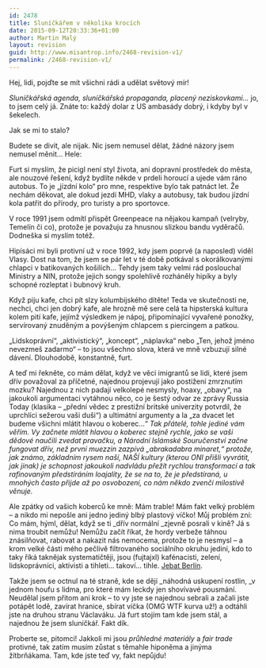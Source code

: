 ```yaml
---
id: 2478
title: Sluníčkářem v několika krocích
date: 2015-09-12T20:33:36+01:00
author: Martin Malý
layout: revision
guid: http://www.misantrop.info/2468-revision-v1/
permalink: /2468-revision-v1/
---
```

Hej, lidi, pojďte se mít všichni rádi a udělat světový mír!

<!--more-->

_Sluníčkářská agenda, sluníčkářská propaganda, placený neziskovkami&#8230;_ jo, to jsem celý já. Znáte to: každý dolar z US ambasády dobrý, i kdyby byl v šekelech.

Jak se mi to stalo?

Budete se divit, ale nijak. Nic jsem nemusel dělat, žádné názory jsem nemusel měnit&#8230; Hele:

Furt si myslím, že picigl není styl života, ani dopravní prostředek do města, ale nouzové řešení, když bydlíte někde v prdeli horoucí a ujede vám ráno autobus. To je &#8222;jízdní kolo&#8220; pro mne, respektive bylo tak patnáct let. Že nechám děkovat, ale dokud jezdí MHD, vlaky a autobusy, tak budou jízdní kola patřit do přírody, pro turisty a pro sportovce.

V roce 1991 jsem odmítl přispět Greenpeace na nějakou kampaň (velryby, Temelín či co), protože je považuju za hnusnou slizkou bandu vyděračů. Dodneška si myslím totéž.

Hipísáci mi byli protivní už v roce 1992, kdy jsem poprvé (a naposled) viděl Vlasy. Dost na tom, že jsem se pár let v té době potkával s okorálkovanými chlapci v batikovaných košilích&#8230; Tehdy jsem taky velmi rád poslouchal Ministry a NIN, protože jejich songy spolehlivě rozháněly hipíky a byly schopné rozleptat i bubnový kruh.

Když piju kafe, chci pít slzy kolumbijského dítěte! Teda ve skutečnosti ne, nechci, chci jen dobrý kafe, ale hrozně mě sere celá ta hipsterská kultura kolem pití kafe, jejímž výsledkem je nápoj, připomínající vyvařené ponožky, servírovaný znuděným a povýšeným chlapcem s piercingem a patkou.

&#8222;Lidskoprávní&#8220;, &#8222;aktivistický&#8220;, &#8222;koncept&#8220;, &#8222;náplavka&#8220; nebo &#8222;Ten, jehož jméno nevezmeš zadarmo&#8220; &#8211; to jsou všechno slova, která ve mně vzbuzují silné dávení. Dlouhodobě, konstantně, furt.

A teď mi řekněte, co mám dělat, když ve věci imigrantů se lidi, které jsem dřív považoval za příčetné, najednou projevují jako postižení zmrznutím mozku? Najednou z nich padají velkolepé nesmysly, hoaxy, &#8222;obavy&#8220;, na jakoukoli argumentaci vytáhnou něco, co je šestý odvar ze zprávy Russia Today (klasika &#8211; &#8222;přední vědec z prestižní britské univerzity potvrdil, že uprchlíci sežerou vaši duši&#8220;) a ultimátní argumenty a la &#8222;za dvacet let budeme všichni mlátit hlavou o koberec&#8230;&#8220; _Tak přátelé, tohle jediné vám věřím. Vy začnete mlátit hlavou o koberec stejně rychle, jako se vaši dědové naučili zvedat pravačku, a Národní Islámské Souručenství začne fungovat dřív, než první muezzin zazpívá &#8222;abrakadabra minaret,&#8220; protože, jak známo, základním rysem naší, NAŠÍ kultury (kterou ONI přišli vyvrátit, jak jinak) je schopnost jakoukoli nadvládu přežít rychlou transformací a tak rafinovaným předstíráním loajality, že se na to, že je předstíraná, u mnohých často přijde až po osvobození, co nám někdo zvenčí milostivě věnuje._

Ale zpátky od vašich koberců ke mně: Mám trable! Mám fakt velký problém &#8211; a nikdo mi nepošle ani jedno jediný blbý plastový víčko! Můj problém zní: Co mám, hýml, dělat, když se ti _dřív normální _zjevně posrali v kině? Já s nima troubit nemůžu! Nemůžu začít říkat, že hordy verbeže táhnou znásilňovat, rabovat a nakazit nás nemocema, protože to je nesmysl &#8211; a krom velké části mého pečlivě filtrovaného sociálního okruhu jediní, kdo to taky říká taknějak systematičtěji, jsou (fujtajxl) kafénacisti, zelení, lidskoprávníci, aktivisti a tihleti&#8230; takoví&#8230; tihle. [Jebat Berlín](http://kcc.misantrop.info/2015/04/11/berlin/).

Takže jsem se octnul na té straně, kde se dějí _náhodná uskupení rostlin, _v jednom houfu s lidma, pro které mám leckdy jen shovívavé pousmání. Neudělal jsem přitom ani krok &#8211; to vy jste se najednou sebrali a začali jste potápět lodě, zavírat hranice, sbírat víčka (OMG WTF kurva už!) a odtáhli jste na druhou stranu Václaváku. Já furt stojím tam kde jsem stál, a najednou že jsem sluníčkář. Fakt dík.

Proberte se, pitomci! Jakkoli mi jsou _průhledné materiály_ a _fair trade_ protivné, tak zatím musím zůstat s těmahle hiponěma a jinýma žítbrňákama. Tam, kde jste teď vy, fakt nepůjdu!